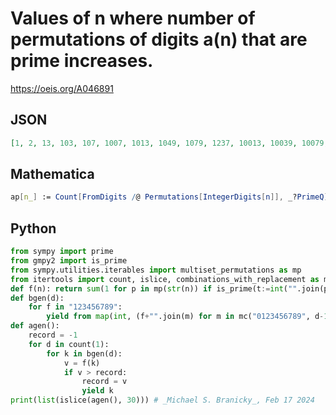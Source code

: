 # Values of n where number of permutations of digits a\(n\) that are prime increases\.
https://oeis.org/A046891
## JSON
```JSON
[1, 2, 13, 103, 107, 1007, 1013, 1049, 1079, 1237, 10013, 10039, 10079, 10139, 10237, 10279, 10379, 13789, 100127, 100139, 100235, 100237, 100279, 101237, 101239, 102347, 102367, 102379, 103579, 103789, 1001234, 1001237, 1001239, 1002347, 1002359, 1002367, 1002379]
```
## Mathematica
```Mathematica
ap[n_] := Count[FromDigits /@ Permutations[IntegerDigits[n]], _?PrimeQ]; t = {1}; x = 0; Do[If[ap[i] > x, AppendTo[t, i]; x = ap[i]], {i, 105000}]; t (* _Jayanta Basu_, Jun 29 2013 *)
```
## Python
```Python
from sympy import prime
from gmpy2 import is_prime
from sympy.utilities.iterables import multiset_permutations as mp
from itertools import count, islice, combinations_with_replacement as mc
def f(n): return sum(1 for p in mp(str(n)) if is_prime(t:=int("".join(p))))
def bgen(d):
    for f in "123456789":
        yield from map(int, (f+"".join(m) for m in mc("0123456789", d-1)))
def agen():
    record = -1
    for d in count(1):
        for k in bgen(d):
            v = f(k)
            if v > record:
                record = v
                yield k
print(list(islice(agen(), 30))) # _Michael S. Branicky_, Feb 17 2024
```
